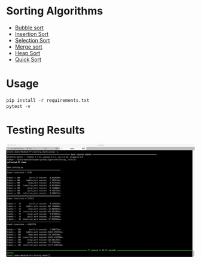 # Sorting Algorithms

* [Bubble sort](https://en.wikipedia.org/wiki/Bubble_sort)
* [Insertion Sort](http://en.wikipedia.org/wiki/Insertion_sort)
* [Selection Sort](http://en.wikipedia.org/wiki/Selection_sort)
* [Merge sort](https://en.wikipedia.org/wiki/Merge_sort)
* [Heap Sort](http://en.wikipedia.org/wiki/Heapsort)
* [Quick Sort](http://en.wikipedia.org/wiki/Quicksort)

# Usage
    pip install -r requirements.txt
    pytest -v

# Testing Results

![Testing Result](./sorting_test_results.jpg)
